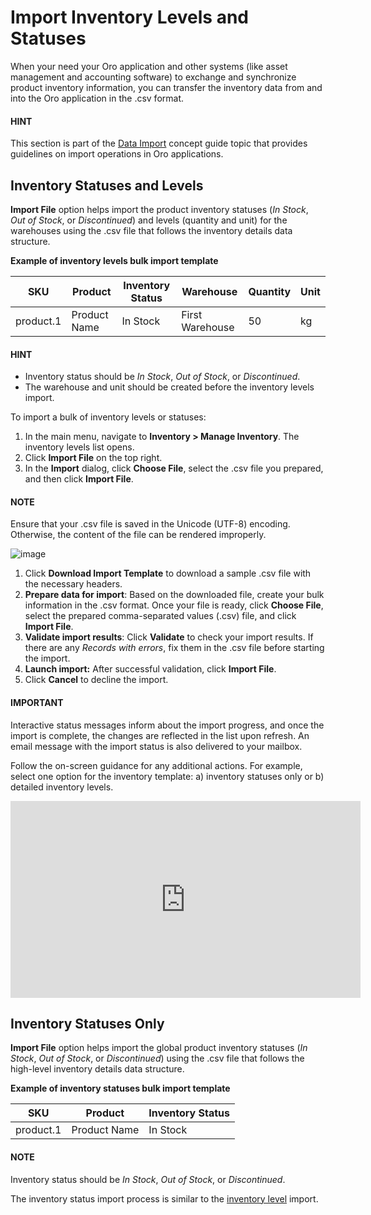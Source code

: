 <a id="import-inventory-levels"></a>

# Import Inventory Levels and Statuses

When your need your Oro application and other systems (like asset management and accounting software) to exchange and synchronize product inventory information, you can transfer the inventory data from and into the Oro application in the .csv format.

#### HINT
This section is part of the [Data Import](../../concept-guides/data-import/index.md#concept-guide-data-import) concept guide topic that provides guidelines on import operations in Oro applications.

## Inventory Statuses and Levels

**Import File** option helps import the product inventory statuses (*In Stock*, *Out of Stock*, or *Discontinued*) and levels (quantity and unit) for the warehouses using the .csv file that follows the inventory details data structure.

**Example of inventory levels bulk import template**

| SKU       | Product      | Inventory Status   | Warehouse       |   Quantity | Unit   |
|-----------|--------------|--------------------|-----------------|------------|--------|
| product.1 | Product Name | In Stock           | First Warehouse |         50 | kg     |

#### HINT
* Inventory status should be *In Stock*, *Out of Stock*, or *Discontinued*.
* The warehouse and unit should be created before the inventory levels import.

To import a bulk of inventory levels or statuses:

1. In the main menu, navigate to **Inventory > Manage Inventory**. The inventory levels list opens.
2. Click **Import File** on the top right.
3. In the **Import** dialog, click **Choose File**, select the .csv file you prepared, and then click **Import File**.

#### NOTE
Ensure that your .csv file is saved in the Unicode (UTF-8) encoding. Otherwise, the content of the file can be rendered improperly.

![image](user/img/inventory/import_inventory_levels.png)

1. Click **Download Import Template** to download a sample .csv file with the necessary headers.
2. **Prepare data for import**: Based on the downloaded file, create your bulk information in the .csv format. Once your file is ready, click **Choose File**, select the prepared comma-separated values (.csv) file, and click **Import File**.
3. **Validate import results**: Click **Validate** to check your import results. If there are any *Records with errors*, fix them in the .csv file before starting the import.
4. **Launch import:** After successful validation, click **Import File**.
5. Click **Cancel** to decline the import.

#### IMPORTANT
Interactive status messages inform about the import progress, and once the import is complete, the changes are reflected in the list upon refresh. An email message with the import status is also delivered to your mailbox.

Follow the on-screen guidance for any additional actions. For example, select one option for the inventory template: a) inventory statuses only or b) detailed inventory levels.

<iframe width="560" height="315" src="https://www.youtube.com/embed/p5HrsdMUB7A" title="YouTube video player" frameborder="0" allow="accelerometer; autoplay; clipboard-write; encrypted-media; gyroscope; picture-in-picture" allowfullscreen></iframe>
<!-- finish -->

<a id="import-inventory-status"></a>

## Inventory Statuses Only

**Import File** option helps import the global product inventory statuses (*In Stock*, *Out of Stock*, or *Discontinued*) using the .csv file that follows the high-level inventory details data structure.

**Example of inventory statuses bulk import template**

| SKU       | Product      | Inventory Status   |
|-----------|--------------|--------------------|
| product.1 | Product Name | In Stock           |

#### NOTE
Inventory status should be *In Stock*, *Out of Stock*, or *Discontinued*.

The inventory status import process is similar to the [inventory level](#import-inventory-levels) import.
